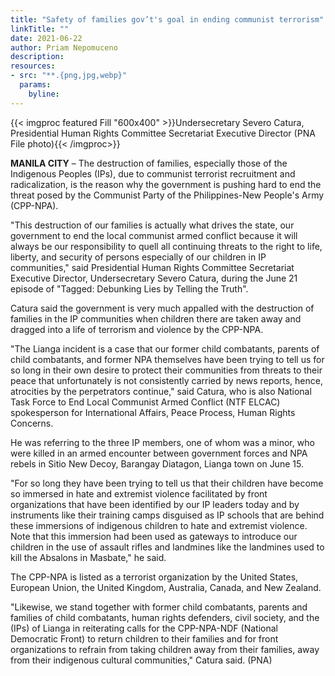 ```yaml
---
title: "Safety of families gov’t's goal in ending communist terrorism"
linkTitle: ""
date: 2021-06-22
author: Priam Nepomuceno
description:
resources:
- src: "**.{png,jpg,webp}"
  params:
    byline: 
---
```

{{< imgproc featured Fill "600x400" >}}Undersecretary Severo Catura, Presidential Human Rights Committee Secretariat Executive Director (PNA File photo){{< /imgproc>}}

**MANILA CITY** –  The destruction of families, especially those of the Indigenous Peoples (IPs), due to communist terrorist recruitment and radicalization, is the reason why the government is pushing hard to end the threat posed by the Communist Party of the Philippines-New People's Army (CPP-NPA).

"This destruction of our families is actually what drives the state,  our government to end the local communist armed conflict because it will always be our responsibility to quell all continuing threats to the right to life, liberty, and security of persons especially of our children in IP communities," said Presidential Human Rights Committee Secretariat Executive Director, Undersecretary Severo Catura, during the June 21 episode of "Tagged: Debunking Lies by Telling the Truth".

Catura said the government is very much appalled with the destruction of families in the IP communities when children there are taken away and dragged into a life of terrorism and violence by the CPP-NPA.

"The Lianga incident is a case that our former child combatants, parents of child combatants, and former NPA themselves have been trying to tell us for so long in their own desire to protect their communities from threats to their peace that unfortunately is not consistently carried by news reports, hence, atrocities by the perpetrators continue," said Catura, who is also National Task Force to End Local Communist Armed Conflict (NTF ELCAC) spokesperson for International Affairs, Peace Process, Human Rights Concerns.

He was referring to the three IP members, one of whom was a minor, who were killed in an armed encounter between government forces and NPA rebels in Sitio New Decoy, Barangay Diatagon, Lianga town on June 15.

"For so long they have been trying to tell us that their children have become so immersed in hate and extremist violence facilitated by front organizations that have been identified by our IP leaders today and by instruments like their training camps disguised as IP schools that are behind these immersions of indigenous children to hate and extremist violence. Note that this immersion had been used as gateways to introduce our children in the use of assault rifles and landmines like the landmines used to kill the Absalons in Masbate," he said.

The CPP-NPA is listed as a terrorist organization by the United States, European Union, the United Kingdom, Australia, Canada, and New Zealand.

"Likewise, we stand together with former child combatants, parents and families of child combatants, human rights defenders, civil society, and the (IPs) of Lianga in reiterating calls for the CPP-NPA-NDF (National Democratic Front) to return children to their families and for front organizations to refrain from taking children away from their families, away from their indigenous cultural communities," Catura said. (PNA)